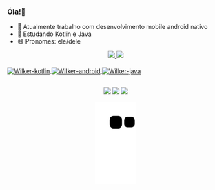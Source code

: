 ### Óla!👋

- 🔭 Atualmente trabalho com desenvolvimento mobile android nativo
- 🌱 Estudando Kotlin e Java
- 😄 Pronomes: ele/dele

<div align="center">
  <a href="https://github.com/rafaballerini">
  <img height="150em" src="https://github-readme-stats.vercel.app/api?username=wilker-lab&show_icons=true&theme=dark&include_all_commits=true&count_private=true"/>
  <img height="150em" src="https://github-readme-stats.vercel.app/api/top-langs/?username=wilker-lab&layout=compact&langs_count=7&theme=dark"/>
</div>  
  <div
       align="rigth"><br>
    <img align="center" alt="Wilker-kotlin" height="30" width="40" src="https://cdn.jsdelivr.net/gh/devicons/devicon/icons/kotlin/kotlin-original.svg">
    <img align="center" alt="Wilker-android" height="30" width="40" src="https://cdn.jsdelivr.net/gh/devicons/devicon/icons/android/android-original.svg">
    <img align="center" alt="Wilker-java" height="30" width="40" src="https://cdn.jsdelivr.net/gh/devicons/devicon/icons/java/java-original.svg">          
  </div>
 
  ##
  
  <div align="center"> 
    <a href="https://instagram.com/wilkeermacedo" target="_blank"><img src="https://img.shields.io/badge/-Instagram-%23E4405F?style=for-the-badge&logo=instagram&logoColor=white" target="_blank"></a>
    <a href = "mailto:wilkermaceedo@gmail.com"><img src="https://img.shields.io/badge/-Gmail-%23333?style=for-the-badge&logo=gmail&logoColor=white" target="_blank"></a>
    <a href="https://www.linkedin.com/in/wilkermacedo" target="_blank"><img src="https://img.shields.io/badge/-LinkedIn-%230077B5?style=for-the-badge&logo=linkedin&logoColor=white" target="_blank"></a> 
 
 ![Snake animation](https://github.com/wilker-lab/wilker-lab/blob/output/github-contribution-grid-snake.svg)
    
</div>

